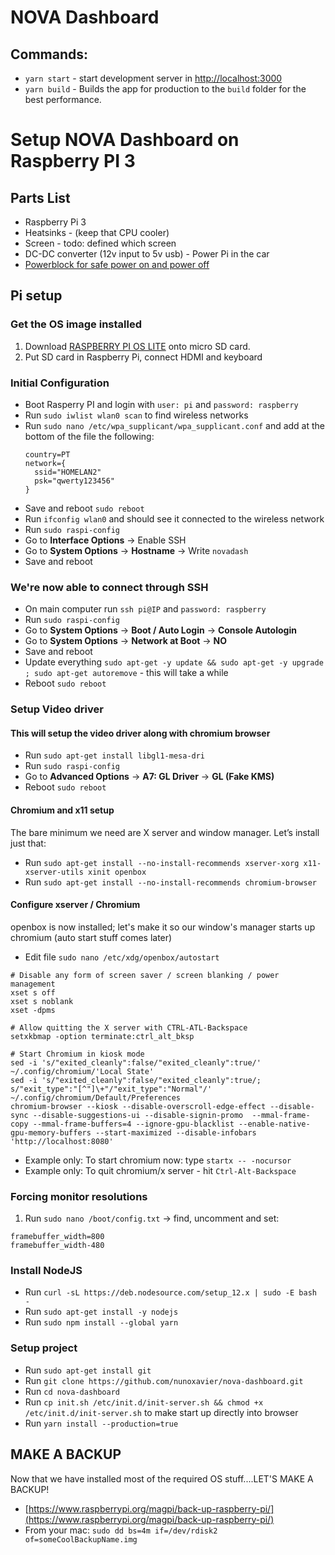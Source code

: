 # NOVA Dashboard

## Commands:

- `yarn start` - start development server in [http://localhost:3000](http://localhost:3000)
- `yarn build` - Builds the app for production to the `build` folder for the best performance.


# Setup NOVA Dashboard on Raspberry PI 3

## Parts List

- Raspberry Pi 3
- Heatsinks - (keep that CPU cooler)
- Screen - todo: defined which screen
- DC-DC converter (12v input to 5v usb) - Power Pi in the car
- [Powerblock for safe power on and power off](http://powerblock.petrockblock.com/)


## Pi setup

### Get the OS image installed
1. Download [RASPBERRY PI OS LITE](https://www.raspberrypi.org/downloads/) onto micro SD card.
2. Put SD card in Raspberry Pi, connect HDMI and keyboard

### Initial Configuration

- Boot Rasperry PI and login with `user: pi` and `password: raspberry`
- Run `sudo iwlist wlan0 scan` to find wireless networks
- Run `sudo nano /etc/wpa_supplicant/wpa_supplicant.conf` and add at the bottom of the file the following:
  ```
  country=PT
  network={
    ssid="HOMELAN2"
    psk="qwerty123456"
  }
  ```
- Save and reboot `sudo reboot`
- Run `ifconfig wlan0` and should see it connected to the wireless network
- Run `sudo raspi-config`
- Go to **Interface Options** -> Enable SSH
- Go to **System Options** -> **Hostname** -> Write `novadash`
- Save and reboot

### We're now able to connect through SSH  

- On main computer run `ssh pi@IP` and `password: raspberry`
- Run `sudo raspi-config`
- Go to **System Options** -> **Boot / Auto Login** -> **Console Autologin**
- Go to **System Options** -> **Network at Boot** -> **NO**
- Save and reboot
- Update everything `sudo apt-get -y update && sudo apt-get -y upgrade ; sudo apt-get autoremove` - this will take a while
- Reboot `sudo reboot`

### Setup Video driver

#### This will setup the video driver along with chromium browser

- Run `sudo apt-get install libgl1-mesa-dri`
- Run `sudo raspi-config`
- Go to **Advanced Options** -> **A7: GL Driver** -> **GL (Fake KMS)**
- Reboot `sudo reboot`

#### Chromium and x11 setup

The bare minimum we need are X server and window manager. Let’s install just that:

- Run `sudo apt-get install --no-install-recommends xserver-xorg x11-xserver-utils xinit openbox`
- Run `sudo apt-get install --no-install-recommends chromium-browser`

#### Configure xserver / Chromium

openbox is now installed; let's make it so our window's manager starts up chromium (auto start stuff comes later)

- Edit file `sudo nano /etc/xdg/openbox/autostart`
```
# Disable any form of screen saver / screen blanking / power management
xset s off
xset s noblank
xset -dpms

# Allow quitting the X server with CTRL-ATL-Backspace
setxkbmap -option terminate:ctrl_alt_bksp

# Start Chromium in kiosk mode
sed -i 's/"exited_cleanly":false/"exited_cleanly":true/' ~/.config/chromium/'Local State'
sed -i 's/"exited_cleanly":false/"exited_cleanly":true/; s/"exit_type":"[^"]\+"/"exit_type":"Normal"/' ~/.config/chromium/Default/Preferences
chromium-browser --kiosk --disable-overscroll-edge-effect --disable-sync --disable-suggestions-ui --disable-signin-promo  --mmal-frame-copy --mmal-frame-buffers=4 --ignore-gpu-blacklist --enable-native-gpu-memory-buffers --start-maximized --disable-infobars 'http://localhost:8080'
```

- Example only: To start chromium now: type  `startx -- -nocursor`
- Example only: To quit chromium/x server - hit `Ctrl-Alt-Backspace`


### Forcing monitor resolutions

1. Run `sudo nano /boot/config.txt` -> find, uncomment and set:
```
framebuffer_width=800
framebuffer_width-480
```

### Install NodeJS

- Run `curl -sL https://deb.nodesource.com/setup_12.x | sudo -E bash -`
- Run `sudo apt-get install -y nodejs`
- Run `sudo npm install --global yarn`

### Setup project

- Run `sudo apt-get install git`
- Run `git clone https://github.com/nunoxavier/nova-dashboard.git`
- Run `cd nova-dashboard`
- Run `cp init.sh /etc/init.d/init-server.sh && chmod +x /etc/init.d/init-server.sh` to make start up directly into browser
- Run `yarn install --production=true`


## MAKE A BACKUP

Now that we have installed most of the required OS stuff....LET'S MAKE A BACKUP!

* [https://www.raspberrypi.org/magpi/back-up-raspberry-pi/](https://www.raspberrypi.org/magpi/back-up-raspberry-pi/)
* From your mac: `sudo dd bs=4m if=/dev/rdisk2 of=someCoolBackupName.img`
